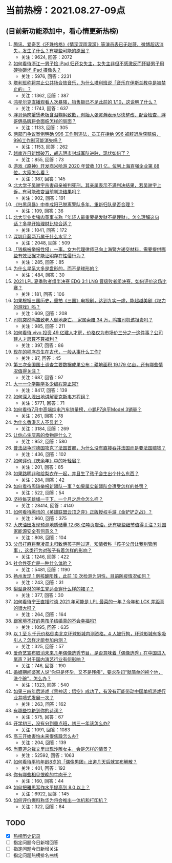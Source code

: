 # 当前热榜：2021.08.27-09点
## (目前新功能添加中，看心情更新热榜)
1. [腾讯、爱奇艺《还珠格格》《情深深雨濛濛》等演员表已无赵薇，微博超话消失，发生了什么？有哪些可能的原因？](https://www.zhihu.com/question/482736545)
    * 关注：9624, 回答：2072
2. [如何看待浙江一男子捡 iPad 归还女失主，女失主非但不感激反而怀疑男子用硬物砸坏 iPad 摄像头？](https://www.zhihu.com/question/482086059)
    * 关注：5976, 回答：2231
3. [塔利班称将禁止公共场合放音乐，为什么塔利班说「音乐在伊斯兰教中是被禁止的」？](https://www.zhihu.com/question/482658179)
    * 关注：1362, 回答：387
4. [鸿星尔克直播观看人次暴降，销售额已不足此前的 1/10，这说明了什么？](https://www.zhihu.com/question/481746292)
    * 关注：1743, 回答：637
5. [胖哥俩肉蟹煲老板含泪鞠躬致歉，创始人张灵瀚表示尽快整改、配合检查，胖哥俩品牌将会面临怎样的局面？](https://www.zhihu.com/question/482692269)
    * 关注：1133, 回答：305
6. [两部门争议案例明确 996 工作制违法，员工在拒绝 996 被辞退后获赔偿，996工作制可能消失吗？](https://www.zhihu.com/question/482690414)
    * 关注：1153, 回答：262
7. [越南连日新增破万，胡志明市封城军队进驻，现状如何了？](https://www.zhihu.com/question/482145855)
    * 关注：855, 回答：73
8. [游戏《原神》开发商米哈游 2020 年营收 101 亿，位列上海百强企业第 88 位，大家怎么看？](https://www.zhihu.com/question/482685273)
    * 关注：387, 回答：145
9. [北大学子吴谢宇杀害母亲被判死刑，其亲属表示不满判决结果，若吴谢宇上诉，有可能改变当前判决结果吗？](https://www.zhihu.com/question/482640873)
    * 关注：902, 回答：191
10. [《扫黑风暴》中李成阳已脱离警队多年，重新归队是否合理？](https://www.zhihu.com/question/481699498)
    * 关注：109, 回答：36
11. [北大毕业卖猪肉董事长称「年轻人最重要是发财不是理财」，怎么理解这句话？多早开始理财比较合适？](https://www.zhihu.com/question/482158466)
    * 关注：1041, 回答：172
12. [深圳月薪两万属于什么水平？](https://www.zhihu.com/question/361776418)
    * 关注：2048, 回答：509
13. [「钱枫被举报性侵」一事，女方代理律师已向上海警方递交材料，需要提供哪些有效证据才能证明存在性侵行为？](https://www.zhihu.com/question/482689956)
    * 关注：285, 回答：85
14. [为什么星系大多是盘形的，而不是球形的？](https://www.zhihu.com/question/21949070)
    * 关注：484, 回答：30
15. [2021 LPL 夏季败者组半决赛 EDG 3:1 LNG 晋级败者组决赛，如何评价这场比赛？](https://www.zhihu.com/question/482659591)
    * 关注：181, 回答：106
16. [如果根据三国历史，重拍《三国》电视剧，达到九实一虚，能超越美剧《权力的游戏》吗？](https://www.zhihu.com/question/479864961)
    * 关注：609, 回答：208
17. [司机突然鸣笛致老人倒地身亡， 家属索赔 34 万，鸣笛司机该担责吗？](https://www.zhihu.com/question/482631021)
    * 关注：985, 回答：211
18. [如何看待 vivo 投资 49 亿建人才房，价格仅为市场价三分之一这件事？公司建人才房算不算福利？](https://www.zhihu.com/question/482338445)
    * 关注：397, 回答：86
19. [现在的程序员生在古代，一般从事什么工作?](https://www.zhihu.com/question/481347961)
    * 关注：87, 回答：45
20. [第三次全国国土调查主要数据成果公布：耕地面积 19.179 亿亩，还有哪些情况值得关注？](https://www.zhihu.com/question/482568870)
    * 关注：687, 回答：97
21. [大一一个学期学多少编程算正常?](https://www.zhihu.com/question/360729923)
    * 关注：8417, 回答：139
22. [如何深入浅出地讲解麦克斯韦方程组？](https://www.zhihu.com/question/36766702)
    * 关注：5771, 回答：71
23. [如何看待7月中高端纯电汽车销量榜，小鹏P7追平Model 3销量？](https://www.zhihu.com/question/481200308)
    * 关注：261, 回答：78
24. [为什么香港艺人不显老？](https://www.zhihu.com/question/295211719)
    * 关注：3184, 回答：269
25. [让你心生厌恶的食物是什么？](https://www.zhihu.com/question/468990798)
    * 关注：952, 回答：580
26. [普法战争时德国攻克了法国首都，为什么没有直接吞并法国而是要法国赔钱？](https://www.zhihu.com/question/437335734)
    * 关注：436, 回答：102
27. [如何评价《庆余年》中的叶轻眉？](https://www.zhihu.com/question/359072860)
    * 关注：201, 回答：85
28. [如果路明非和绘梨衣在一起，并且生了孩子会生出个什么东西？](https://www.zhihu.com/question/477046975)
    * 关注：284, 回答：42
29. [如何看待周琦举报新疆队一事？如果属实新疆队会遭受怎样的处罚？](https://www.zhihu.com/question/482563623)
    * 关注：522, 回答：54
30. [坚持每天跳绳一千下，一个月之后会怎么样？](https://www.zhihu.com/question/300923595)
    * 关注：28414, 回答：4140
31. [如何看待腾讯的《英雄联盟云顶之弈》正版授权手游《金铲铲之战》？](https://www.zhihu.com/question/471696140)
    * 关注：960, 回答：375
32. [大庆油田发现预测地质储量 12.68 亿吨页岩油，还有哪些细节值得关注？对国家能源安全有何意义？](https://www.zhihu.com/question/482321336)
    * 关注：808, 回答：104
33. [父母打麻将至凌晨未归致俩孩子睡过道，知情者称「孩子父母让我别管闲事」，这类行为对孩子有着怎样的影响？](https://www.zhihu.com/question/482353767)
    * 关注：1246, 回答：422
34. [社会性死亡是一种什么体验？](https://www.zhihu.com/question/310614571)
    * 关注：5481, 回答：1190
35. [扬州发现 1 例核酸阳性，此前 10 次检测为阴性，目前防疫情况如何？](https://www.zhihu.com/question/482674707)
    * 关注：243, 回答：31
36. [梨型身材的学生党适合穿什么样的裙子？](https://www.zhihu.com/question/458050873)
    * 关注：377, 回答：30
37. [如何看待宁王直播时谈 2021 年可能是 LPL 最菜的一年？今年和 LCK 差距真的很大吗？](https://www.zhihu.com/question/481737648)
    * 关注：264, 回答：164
38. [跟家境不好的男孩子结婚真的不会幸福吗?](https://www.zhihu.com/question/476435304)
    * 关注：1095, 回答：635
39. [以 1 至 5 千元价格倒卖北京环球影城内测资格，4 人被行拘，环球影城有多吸引人？怎样才能参加内测？](https://www.zhihu.com/question/481393110)
    * 关注：325, 回答：57
40. [爱奇艺宣布取消未来几年偶像选秀节目，是否意味着「偶像选秀」在中国进入尾声？对于国内演艺行业有何影响？](https://www.zhihu.com/question/482589774)
    * 关注：746, 回答：190
41. [婚姻期间婆家人说“你只是怀孕，又不是残疾”，要求孕妇“就简单的拖个地，洗个碗”，怎么办？](https://www.zhihu.com/question/478389317)
    * 关注：1323, 回答：540
42. [如果三四年后游戏《黑神话：悟空》成功了，有没有可能带动中国单机游戏行业井喷式发展一次？](https://www.zhihu.com/question/482040940)
    * 关注：263, 回答：162
43. [有哪些惊艳到你的诗词？](https://www.zhihu.com/question/470805553)
    * 关注：575, 回答：67
44. [开学初三，没有分到重点班，初三一年该怎么办?](https://www.zhihu.com/question/481160311)
    * 关注：1091, 回答：1083
45. [高三开始害怕未来很焦躁怎么办?](https://www.zhihu.com/question/482520595)
    * 关注：204, 回答：139
46. [当霸道总裁文里出现沙雕女主，会是怎样的情景？](https://www.zhihu.com/question/349076349)
    * 关注：52592, 回答：1063
47. [如何看待平均年龄8岁的「偶像男团」出道几天后就宣布解散？](https://www.zhihu.com/question/482328527)
    * 关注：401, 回答：192
48. [你有哪些相见恨晚的牛肉干？](https://www.zhihu.com/question/37698504)
    * 关注：160, 回答：44
49. [如何把雅思写作水平提高到 8.0 以上？](https://www.zhihu.com/question/21133796)
    * 关注：6922, 回答：145
50. [如何评价爆料称华为将会推出一体机和打印机？](https://www.zhihu.com/question/482003341)
    * 关注：322, 回答：84
## TODO
* [x] [热榜历史记录](hot_history/AllHot.md)
* [ ] 指定问题今日新增回答
* [ ] 指定问题今日新增关注
* [ ] 指定问题热榜排名曲线
